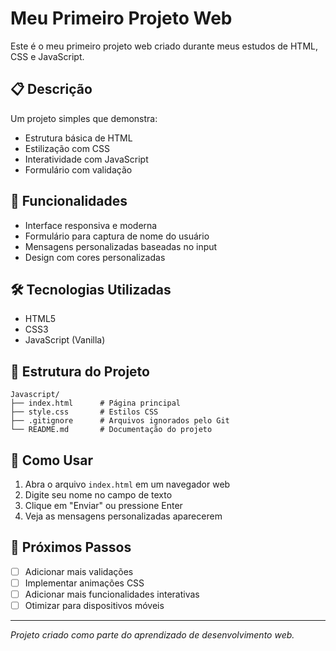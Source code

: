 # Meu Primeiro Projeto Web

Este é o meu primeiro projeto web criado durante meus estudos de HTML, CSS e JavaScript.

## 📋 Descrição

Um projeto simples que demonstra:
- Estrutura básica de HTML
- Estilização com CSS
- Interatividade com JavaScript
- Formulário com validação

## 🚀 Funcionalidades

- Interface responsiva e moderna
- Formulário para captura de nome do usuário
- Mensagens personalizadas baseadas no input
- Design com cores personalizadas

## 🛠️ Tecnologias Utilizadas

- HTML5
- CSS3
- JavaScript (Vanilla)

## 📁 Estrutura do Projeto

```
Javascript/
├── index.html      # Página principal
├── style.css       # Estilos CSS
├── .gitignore      # Arquivos ignorados pelo Git
└── README.md       # Documentação do projeto
```

## 🎯 Como Usar

1. Abra o arquivo `index.html` em um navegador web
2. Digite seu nome no campo de texto
3. Clique em "Enviar" ou pressione Enter
4. Veja as mensagens personalizadas aparecerem

## 📝 Próximos Passos

- [ ] Adicionar mais validações
- [ ] Implementar animações CSS
- [ ] Adicionar mais funcionalidades interativas
- [ ] Otimizar para dispositivos móveis

---

*Projeto criado como parte do aprendizado de desenvolvimento web.*
